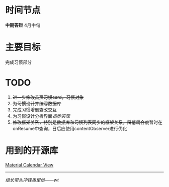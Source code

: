 # 时间节点

**中期答辩** 4月中旬

# 主要目标

完成习惯部分

# TODO

1. ~~进一步修改首页习惯card，习惯对象~~
2. ~~为习惯设计并编写数据库~~
3. 完成习惯~~增~~删~~查~~改交互
4. 为习惯设计分析界面*初步实现*
5. ~~修改框架关系，特别是数据库和习惯列表同步的框架关系，降低耦合度~~暂时在onResume中查询，日后应使用contentObserver进行优化

# 用到的开源库

[Material Calendar View](https://github.com/prolificinteractive/material-calendarview)

---

*组长带头冲锋奥里给——wt*